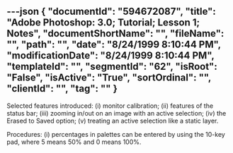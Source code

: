 ---json
{
  "documentId": "594672087",
  "title": "Adobe Photoshop: 3.0; Tutorial; Lesson 1; Notes",
  "documentShortName": "",
  "fileName": "",
  "path": "",
  "date": "8/24/1999 8:10:44 PM",
  "modificationDate": "8/24/1999 8:10:44 PM",
  "templateId": "",
  "segmentId": "62",
  "isRoot": "False",
  "isActive": "True",
  "sortOrdinal": "",
  "clientId": "",
  "tag": ""
}
---

Selected features introduced:
(i) monitor calibration;
(ii) features of the status bar;
(iii)  zooming in/out on an image with an active selection;
(iv) the Erased to Saved option;
(v) treating an active selection like a static layer.

Procedures:
(i) percentages in palettes can be entered by using the 10-key pad, where 5 means 50% and 0 means 100%.

